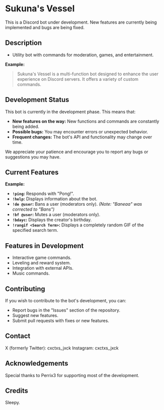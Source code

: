 # Sukuna's Vessel

This is a Discord bot under development. New features are currently being implemented and bugs are being fixed.

## Description

*   Utility bot with commands for moderation, games, and entertainment.

**Example:**

> Sukuna's Vessel is a multi-function bot designed to enhance the user experience on Discord servers. It offers a variety of custom commands.

## Development Status

This bot is currently in the development phase. This means that:

*   **New features on the way:** New functions and commands are constantly being added.
*   **Possible bugs:** You may encounter errors or unexpected behavior.
*   **Frequent changes:** The bot's API and functionality may change over time.

We appreciate your patience and encourage you to report any bugs or suggestions you may have.

## Current Features

**Example:**

*   **`!ping`:** Responds with "Pong!".
*   **`!help`:** Displays information about the bot.
*   **`!de @user`:** Bans a user (moderators only). *(Note: "Baneaa" was corrected to "Bans")*
*   **`!bf @user`:** Mutes a user (moderators only).
*   **`!bdayc`:** Displays the creator's birthday.
*   **`!rangif <Search Term>`:** Displays a completely random GIF of the specified search term.

## Features in Development

*   Interactive game commands.
*   Leveling and reward system.
*   Integration with external APIs.
*   Music commands.

## Contributing

If you wish to contribute to the bot's development, you can:

*   Report bugs in the "Issues" section of the repository.
*   Suggest new features.
*   Submit pull requests with fixes or new features.

## Contact

X (formerly Twitter): cxctxs_jxck
Instagram: cxctxs_jxck

## Acknowledgements

Special thanks to Perrix3 for supporting most of the development.

## Credits

Sleepy.